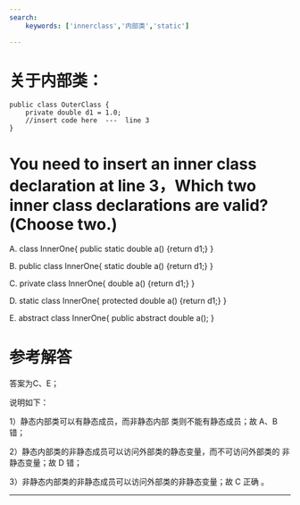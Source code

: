 ```yaml
---
search:
    keywords: ['innerclass','内部类','static']

---
```





# 关于内部类：

```
public class OuterClass {
    private double d1 = 1.0;
    //insert code here  ---  line 3
}
```

# You need to insert an inner class declaration at line 3，Which two inner class declarations are valid?(Choose two.)

A. class InnerOne{ public static double a() {return d1;} }

B. public class InnerOne{ static double a() {return d1;} }

C. private class InnerOne{ double a() {return d1;} }

D. static class InnerOne{ protected double a() {return d1;} }

E. abstract class InnerOne{ public abstract double a(); }

# 参考解答

答案为C、E；

说明如下：

1）静态内部类可以有静态成员，而非静态内部类则不能有静态成员；故 A、B 错；

2）静态内部类的非静态成员可以访问外部类的静态变量，而不可访问外部类的非静态变量；故 D 错；

3）非静态内部类的非静态成员可以访问外部类的非静态变量；故 C 正确 。

---





